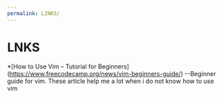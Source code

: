 ```yaml
---
permalink: LINKS/
---
```

# LNKS
*[How to Use Vim – Tutorial for Beginners] (https://www.freecodecamp.org/news/vim-beginners-guide/) --Beginner guide for vim. These article help me a lot when i do not know how to use vim
